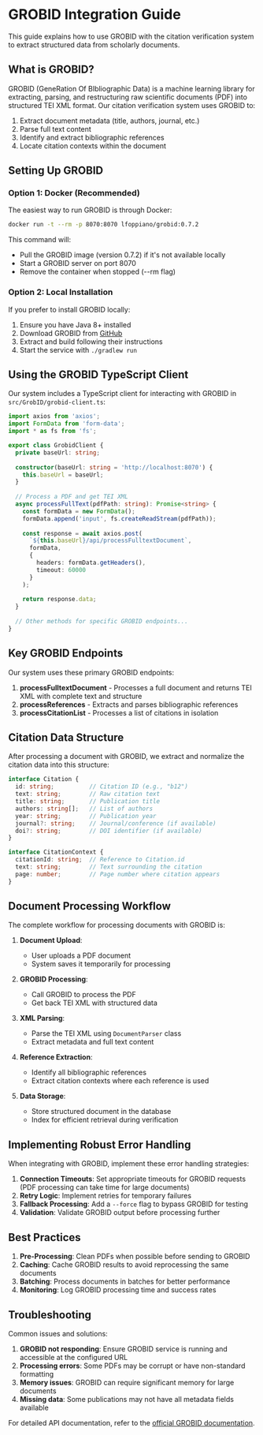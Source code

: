 # GROBID Integration Guide

This guide explains how to use GROBID with the citation verification system to extract structured data from scholarly documents.

## What is GROBID?

GROBID (GeneRation Of BIbliographic Data) is a machine learning library for extracting, parsing, and restructuring raw scientific documents (PDF) into structured TEI XML format. Our citation verification system uses GROBID to:

1. Extract document metadata (title, authors, journal, etc.)
2. Parse full text content
3. Identify and extract bibliographic references
4. Locate citation contexts within the document

## Setting Up GROBID

### Option 1: Docker (Recommended)

The easiest way to run GROBID is through Docker:

```bash
docker run -t --rm -p 8070:8070 lfoppiano/grobid:0.7.2
```

This command will:
- Pull the GROBID image (version 0.7.2) if it's not available locally
- Start a GROBID server on port 8070
- Remove the container when stopped (--rm flag)

### Option 2: Local Installation

If you prefer to install GROBID locally:

1. Ensure you have Java 8+ installed
2. Download GROBID from [GitHub](https://github.com/kermitt2/grobid/releases)
3. Extract and build following their instructions
4. Start the service with `./gradlew run`

## Using the GROBID TypeScript Client

Our system includes a TypeScript client for interacting with GROBID in `src/GrobID/grobid-client.ts`:

```typescript
import axios from 'axios';
import FormData from 'form-data';
import * as fs from 'fs';

export class GrobidClient {
  private baseUrl: string;
  
  constructor(baseUrl: string = 'http://localhost:8070') {
    this.baseUrl = baseUrl;
  }
  
  // Process a PDF and get TEI XML
  async processFullText(pdfPath: string): Promise<string> {
    const formData = new FormData();
    formData.append('input', fs.createReadStream(pdfPath));
    
    const response = await axios.post(
      `${this.baseUrl}/api/processFulltextDocument`,
      formData,
      {
        headers: formData.getHeaders(),
        timeout: 60000
      }
    );
    
    return response.data;
  }
  
  // Other methods for specific GROBID endpoints...
}
```

## Key GROBID Endpoints

Our system uses these primary GROBID endpoints:

1. **processFulltextDocument** - Processes a full document and returns TEI XML with complete text and structure
2. **processReferences** - Extracts and parses bibliographic references
3. **processCitationList** - Processes a list of citations in isolation

## Citation Data Structure

After processing a document with GROBID, we extract and normalize the citation data into this structure:

```typescript
interface Citation {
  id: string;          // Citation ID (e.g., "b12")
  text: string;        // Raw citation text
  title: string;       // Publication title
  authors: string[];   // List of authors
  year: string;        // Publication year
  journal?: string;    // Journal/conference (if available)
  doi?: string;        // DOI identifier (if available)
}

interface CitationContext {
  citationId: string;  // Reference to Citation.id
  text: string;        // Text surrounding the citation
  page: number;        // Page number where citation appears
}
```

## Document Processing Workflow

The complete workflow for processing documents with GROBID is:

1. **Document Upload**:
   - User uploads a PDF document
   - System saves it temporarily for processing

2. **GROBID Processing**:
   - Call GROBID to process the PDF
   - Get back TEI XML with structured data

3. **XML Parsing**:
   - Parse the TEI XML using `DocumentParser` class
   - Extract metadata and full text content

4. **Reference Extraction**:
   - Identify all bibliographic references
   - Extract citation contexts where each reference is used

5. **Data Storage**:
   - Store structured document in the database
   - Index for efficient retrieval during verification

## Implementing Robust Error Handling

When integrating with GROBID, implement these error handling strategies:

1. **Connection Timeouts**: Set appropriate timeouts for GROBID requests (PDF processing can take time for large documents)
2. **Retry Logic**: Implement retries for temporary failures
3. **Fallback Processing**: Add a `--force` flag to bypass GROBID for testing
4. **Validation**: Validate GROBID output before processing further

## Best Practices

1. **Pre-Processing**: Clean PDFs when possible before sending to GROBID
2. **Caching**: Cache GROBID results to avoid reprocessing the same documents
3. **Batching**: Process documents in batches for better performance
4. **Monitoring**: Log GROBID processing time and success rates

## Troubleshooting

Common issues and solutions:

1. **GROBID not responding**: Ensure GROBID service is running and accessible at the configured URL
2. **Processing errors**: Some PDFs may be corrupt or have non-standard formatting
3. **Memory issues**: GROBID can require significant memory for large documents
4. **Missing data**: Some publications may not have all metadata fields available

For detailed API documentation, refer to the [official GROBID documentation](https://grobid.readthedocs.io/).
